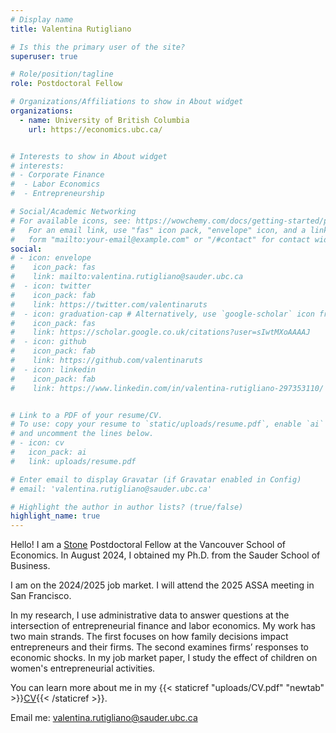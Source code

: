 ```yaml
---
# Display name
title: Valentina Rutigliano

# Is this the primary user of the site?
superuser: true

# Role/position/tagline
role: Postdoctoral Fellow

# Organizations/Affiliations to show in About widget
organizations:
  - name: University of British Columbia
    url: https://economics.ubc.ca/


# Interests to show in About widget
# interests:
# - Corporate Finance
#  - Labor Economics
#  - Entrepreneurship

# Social/Academic Networking
# For available icons, see: https://wowchemy.com/docs/getting-started/page-builder/#icons
#   For an email link, use "fas" icon pack, "envelope" icon, and a link in the
#   form "mailto:your-email@example.com" or "/#contact" for contact widget.
social:
# - icon: envelope
#    icon_pack: fas
#    link: mailto:valentina.rutigliano@sauder.ubc.ca
#  - icon: twitter
#    icon_pack: fab
#    link: https://twitter.com/valentinaruts
#  - icon: graduation-cap # Alternatively, use `google-scholar` icon from `ai` icon pack
#    icon_pack: fas
#    link: https://scholar.google.co.uk/citations?user=sIwtMXoAAAAJ
#  - icon: github
#    icon_pack: fab
#    link: https://github.com/valentinaruts
#  - icon: linkedin
#    icon_pack: fab
#    link: https://www.linkedin.com/in/valentina-rutigliano-297353110/


# Link to a PDF of your resume/CV.
# To use: copy your resume to `static/uploads/resume.pdf`, enable `ai` icons in `params.toml`,
# and uncomment the lines below.
# - icon: cv
#   icon_pack: ai
#   link: uploads/resume.pdf

# Enter email to display Gravatar (if Gravatar enabled in Config)
# email: 'valentina.rutigliano@sauder.ubc.ca'

# Highlight the author in author lists? (true/false)
highlight_name: true
---
```

Hello! I am a <a href="https://www.stonefdn.org/wealth-inequality-centers" target="_blank">Stone</a> Postdoctoral Fellow at the Vancouver School of Economics. In August 2024, I obtained my Ph.D. from the Sauder School of Business.

I am on the 2024/2025 job market. I will attend the 2025 ASSA meeting in San Francisco.

In my research, I use administrative data to answer questions at the intersection of entrepreneurial finance and labor economics. My work has two main
strands. The first focuses on how family decisions impact entrepreneurs and their firms. The second
examines firms’ responses to economic shocks. In my job market paper, I study the effect of children on women's entrepreneurial activities.

You can learn more about me in my {{< staticref "uploads/CV.pdf" "newtab" >}}<ins>CV</ins>{{< /staticref >}}. 

Email me: valentina.rutigliano@sauder.ubc.ca

